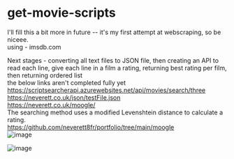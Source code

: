 # get-movie-scripts

I'll fill this a bit more in future -- it's my first attempt at webscraping, so be niceee.  
using - imsdb.com  
  
Next stages - converting all text files to JSON file, then creating an API to read each line, give each line in a film a rating, returning best rating per film, then returning ordered list  
the below links aren't completed fully yet  
https://scriptsearcherapi.azurewebsites.net/api/movies/search/three  
https://neverett.co.uk/json/testFile.json  
https://neverett.co.uk/moogle/  
The searching method uses a modified Levenshtein distance to calculate a rating.  
https://github.com/neverett8fr/portfolio/tree/main/moogle  
![image](https://user-images.githubusercontent.com/43852724/125872863-5aa5d9c8-22fc-45f5-a8e3-50d1abda9919.png)  

![image](https://user-images.githubusercontent.com/43852724/125872884-02a36b6f-d5b3-435e-88f0-c51227ad7e02.png)  
